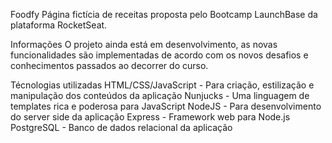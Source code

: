 Foodfy
Página fictícia de receitas proposta pelo Bootcamp LaunchBase da plataforma RocketSeat.

Informações
O projeto ainda está em desenvolvimento, as novas funcionalidades são implementadas de acordo com os novos desafios e conhecimentos passados ao decorrer do curso.

Técnologias utilizadas
HTML/CSS/JavaScript - Para criação, estilização e manipulação dos conteúdos da aplicação
Nunjucks - Uma linguagem de templates rica e poderosa para JavaScript
NodeJS - Para desenvolvimento do server side da aplicação
Express - Framework web para Node.js
PostgreSQL - Banco de dados relacional da aplicação

